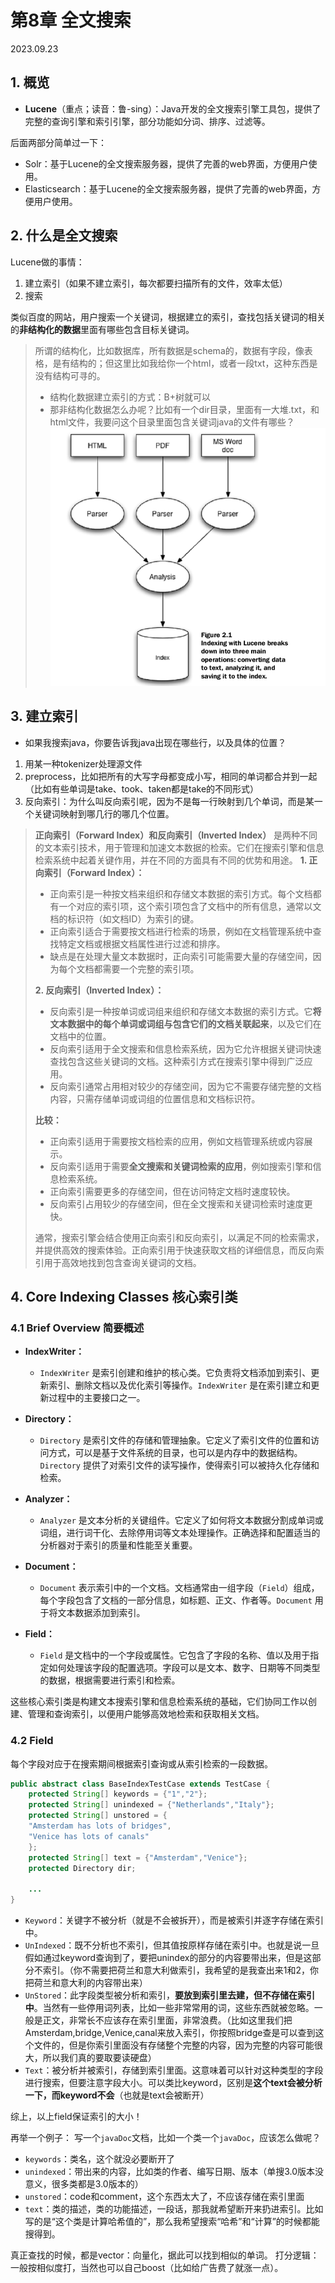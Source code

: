 # 第8章 全文搜索

2023.09.23

## 1. 概览

- **Lucene**（重点；读音：鲁-sing）：Java开发的全文搜索引擎工具包，提供了完整的查询引擎和索引引擎，部分功能如分词、排序、过滤等。

后面两部分简单过一下：
- Solr：基于Lucene的全文搜索服务器，提供了完善的web界面，方便用户使用。
- Elasticsearch：基于Lucene的全文搜索服务器，提供了完善的web界面，方便用户使用。

## 2. 什么是全文搜索

Lucene做的事情：
1. 建立索引（如果不建立索引，每次都要扫描所有的文件，效率太低）
2. 搜索

类似百度的网站，用户搜索一个关键词，根据建立的索引，查找包括关键词的相关的**非结构化的数据**里面有哪些包含目标关键词。

> 所谓的结构化，比如数据库，所有数据是schema的，数据有字段，像表格，是有结构的；但这里比如我给你一个html，或者一段txt，这种东西是没有结构可寻的。
> - 结构化数据建立索引的方式：B+树就可以
> - 那非结构化数据怎么办呢？比如有一个dir目录，里面有一大堆.txt，和html文件，我要问这个目录里面包含关键词java的文件有哪些？
> ![](./res/indexing.png)


## 3. 建立索引

- 如果我搜索java，你要告诉我java出现在哪些行，以及具体的位置？

1. 用某一种tokenizer处理源文件
2. preprocess，比如把所有的大写字母都变成小写，相同的单词都合并到一起（比如有些单词是take、took、taken都是take的不同形式）
3. 反向索引：为什么叫反向索引呢，因为不是每一行映射到几个单词，而是某一个关键词映射到哪几行的哪几个位置。

> **正向索引（Forward Index）和反向索引（Inverted Index）** 是两种不同的文本索引技术，用于管理和加速文本数据的检索。它们在搜索引擎和信息检索系统中起着关键作用，并在不同的方面具有不同的优势和用途。
> **1. 正向索引（Forward Index）：**
> 
> - 正向索引是一种按文档来组织和存储文本数据的索引方式。每个文档都有一个对应的索引项，这个索引项包含了文档中的所有信息，通常以文档的标识符（如文档ID）为索引的键。
>  - 正向索引适合于需要按文档进行检索的场景，例如在文档管理系统中查找特定文档或根据文档属性进行过滤和排序。
>  - 缺点是在处理大量文本数据时，正向索引可能需要大量的存储空间，因为每个文档都需要一个完整的索引项。
> 
> **2. 反向索引（Inverted Index）：**
>  - 反向索引是一种按单词或词组来组织和存储文本数据的索引方式。它**将文本数据中的每个单词或词组与包含它们的文档关联起来**，以及它们在文档中的位置。
>  - 反向索引适用于全文搜索和信息检索系统，因为它允许根据关键词快速查找包含这些关键词的文档。这种索引方式在搜索引擎中得到广泛应用。
>  - 反向索引通常占用相对较少的存储空间，因为它不需要存储完整的文档内容，只需存储单词或词组的位置信息和文档标识符。
> 
>**比较：**
>  - 正向索引适用于需要按文档检索的应用，例如文档管理系统或内容展示。
>  - 反向索引适用于需要**全文搜索和关键词检索的应用**，例如搜索引擎和信息检索系统。
>  - 正向索引需要更多的存储空间，但在访问特定文档时速度较快。
>  - 反向索引占用较少的存储空间，但在全文搜索和关键词检索时速度更快。
> 
> 通常，搜索引擎会结合使用正向索引和反向索引，以满足不同的检索需求，并提供高效的搜索体验。正向索引用于快速获取文档的详细信息，而反向索引用于高效地找到包含查询关键词的文档。

## 4. Core Indexing Classes 核心索引类

### 4.1 Brief Overview 简要概述

- **IndexWriter：** 
  - `IndexWriter` 是索引创建和维护的核心类。它负责将文档添加到索引、更新索引、删除文档以及优化索引等操作。`IndexWriter` 是在索引建立和更新过程中的主要接口之一。

- **Directory：** 
  - `Directory` 是索引文件的存储和管理抽象。它定义了索引文件的位置和访问方式，可以是基于文件系统的目录，也可以是内存中的数据结构。`Directory` 提供了对索引文件的读写操作，使得索引可以被持久化存储和检索。

- **Analyzer：** 
  - `Analyzer` 是文本分析的关键组件。它定义了如何将文本数据分割成单词或词组，进行词干化、去除停用词等文本处理操作。正确选择和配置适当的分析器对于索引的质量和性能至关重要。

- **Document：** 
  - `Document` 表示索引中的一个文档。文档通常由一组字段（`Field`）组成，每个字段包含了文档的一部分信息，如标题、正文、作者等。`Document` 用于将文本数据添加到索引。

- **Field：** 
  - `Field` 是文档中的一个字段或属性。它包含了字段的名称、值以及用于指定如何处理该字段的配置选项。字段可以是文本、数字、日期等不同类型的数据，根据需要进行索引和检索。

这些核心索引类是构建文本搜索引擎和信息检索系统的基础，它们协同工作以创建、管理和查询索引，以便用户能够高效地检索和获取相关文档。



### 4.2 Field

每个字段对应于在搜索期间根据索引查询或从索引检索的一段数据。

```java
public abstract class BaseIndexTestCase extends TestCase {
    protected String[] keywords = {"1","2"};
    protected String[] unindexed = {"Netherlands","Italy"};
    protected String[] unstored = {
    "Amsterdam has lots of bridges",
    "Venice has lots of canals"
    };
    protected String[] text = {"Amsterdam","Venice"};
    protected Directory dir;

    ...
}
```

- `Keyword`：关键字不被分析（就是不会被拆开），而是被索引并逐字存储在索引中。
- `UnIndexed`：既不分析也不索引，但其值按原样存储在索引中。也就是说一旦假如通过keyword查询到了，要把unindex的部分的内容要带出来，但是这部分不索引。（你不需要把荷兰和意大利做索引，我希望的是我查出来1和2，你把荷兰和意大利的内容带出来）
- `UnStored`：此字段类型被分析和索引，**要放到索引里去建，但不存储在索引中**。当然有一些停用词列表，比如一些非常常用的词，这些东西就被忽略。一般是正文，非常长不应该存在索引里面，非常浪费。（比如这里我们把Amsterdam,bridge,Venice,canal来放入索引，你按照bridge查是可以查到这个文件的，但是你索引里面没有存储整个完整的内容，因为完整的内容可能很大，所以我们真的要取要读硬盘）
- `Text`：被分析并被索引，存储到索引里面。这意味着可以针对这种类型的字段进行搜索，但要注意字段大小。可以类比keyword，区别是**这个text会被分析一下，而keyword不会**（也就是text会被断开）
  
综上，以上field保证索引的大小！

再举一个例子：
写一个`javaDoc`文档，比如一个类一个`javaDoc`，应该怎么做呢？
- `keywords`：类名，这个就没必要断开了
- `unindexed`：带出来的内容，比如类的作者、编写日期、版本（单搜3.0版本没意义，很多类都是3.0版本的）
- `unstored`：code和comment，这个东西太大了，不应该存储在索引里面
- `text`：类的描述，类的功能描述，一段话，那我就希望断开来扔进索引。比如写的是“这个类是计算哈希值的”，那么我希望搜索“哈希”和“计算”的时候都能搜得到。


真正查找的时候，都是vector：向量化，据此可以找到相似的单词。
打分逻辑：一般按相似度打，当然也可以自己boost（比如给广告费了就涨一点）。